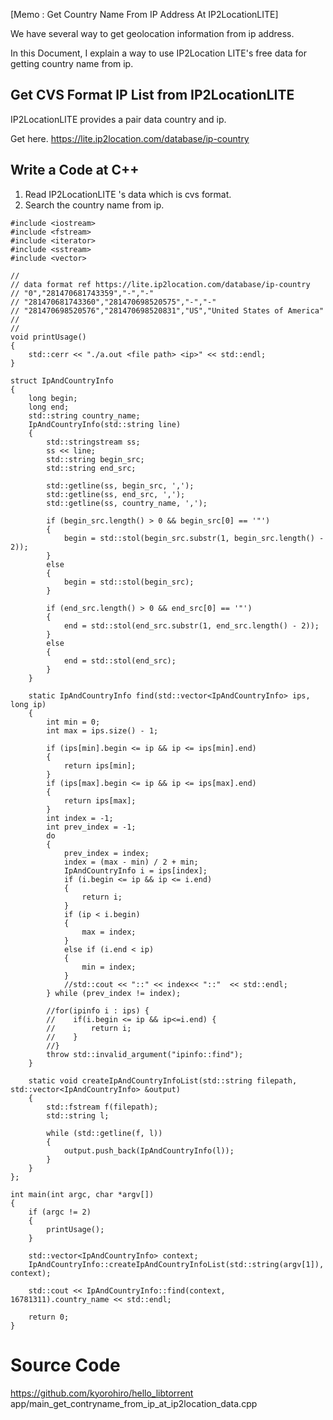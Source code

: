 [Memo : Get Country Name From IP Address At IP2LocationLITE]

We have several way to get geolocation information from ip address.


In this Document, I explain a way to use IP2Location LITE's free data for getting country name from ip.


## Get CVS Format IP List from  IP2LocationLITE 

IP2LocationLITE provides a pair data country and ip.

Get here. 
https://lite.ip2location.com/database/ip-country


## Write a Code at C++

1. Read IP2LocationLITE 's data which is cvs format.
2. Search the country name from ip.
 

```
#include <iostream>
#include <fstream>
#include <iterator>
#include <sstream>
#include <vector>

//
// data format ref https://lite.ip2location.com/database/ip-country
// "0","281470681743359","-","-"
// "281470681743360","281470698520575","-","-"
// "281470698520576","281470698520831","US","United States of America"
//  
//
void printUsage()
{
    std::cerr << "./a.out <file path> <ip>" << std::endl;
}

struct IpAndCountryInfo
{
    long begin;
    long end;
    std::string country_name;
    IpAndCountryInfo(std::string line)
    {
        std::stringstream ss;
        ss << line;
        std::string begin_src;
        std::string end_src;

        std::getline(ss, begin_src, ',');
        std::getline(ss, end_src, ',');
        std::getline(ss, country_name, ',');

        if (begin_src.length() > 0 && begin_src[0] == '"')
        {
            begin = std::stol(begin_src.substr(1, begin_src.length() - 2));
        }
        else
        {
            begin = std::stol(begin_src);
        }

        if (end_src.length() > 0 && end_src[0] == '"')
        {
            end = std::stol(end_src.substr(1, end_src.length() - 2));
        }
        else
        {
            end = std::stol(end_src);
        }
    }

    static IpAndCountryInfo find(std::vector<IpAndCountryInfo> ips, long ip)
    {
        int min = 0;
        int max = ips.size() - 1;

        if (ips[min].begin <= ip && ip <= ips[min].end)
        {
            return ips[min];
        }
        if (ips[max].begin <= ip && ip <= ips[max].end)
        {
            return ips[max];
        }
        int index = -1;
        int prev_index = -1;
        do
        {
            prev_index = index;
            index = (max - min) / 2 + min;
            IpAndCountryInfo i = ips[index];
            if (i.begin <= ip && ip <= i.end)
            {
                return i;
            }
            if (ip < i.begin)
            {
                max = index;
            }
            else if (i.end < ip)
            {
                min = index;
            }
            //std::cout << "::" << index<< "::"  << std::endl;
        } while (prev_index != index);

        //for(ipinfo i : ips) {
        //    if(i.begin <= ip && ip<=i.end) {
        //        return i;
        //    }
        //}
        throw std::invalid_argument("ipinfo::find");
    }

    static void createIpAndCountryInfoList(std::string filepath, std::vector<IpAndCountryInfo> &output)
    {
        std::fstream f(filepath);
        std::string l;

        while (std::getline(f, l))
        {
            output.push_back(IpAndCountryInfo(l));
        }
    }
};

int main(int argc, char *argv[])
{
    if (argc != 2)
    {
        printUsage();
    }

    std::vector<IpAndCountryInfo> context;
    IpAndCountryInfo::createIpAndCountryInfoList(std::string(argv[1]), context);

    std::cout << IpAndCountryInfo::find(context, 16781311).country_name << std::endl;

    return 0;
}

```


# Source Code

https://github.com/kyorohiro/hello_libtorrent
app/main_get_contryname_from_ip_at_ip2location_data.cpp
